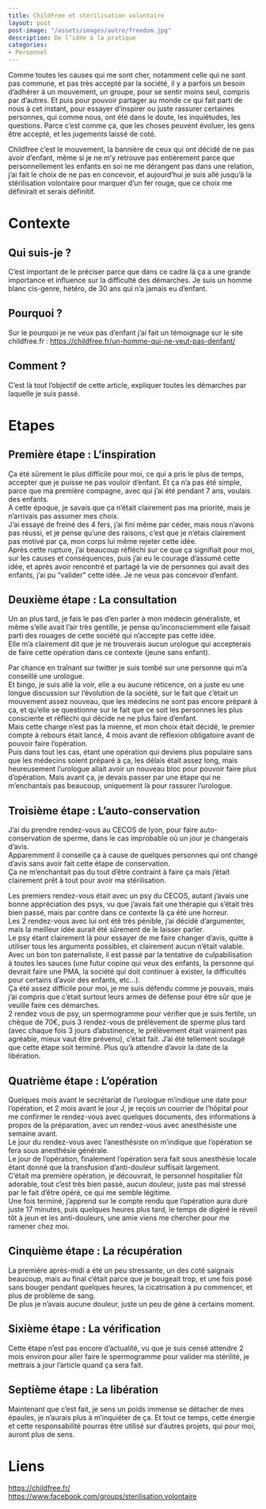 ```yaml
---
title: ChildFree et stérilisation volontaire
layout: post  
post-image: "/assets/images/autre/freedom.jpg"  
description: De l’idée à la pratique
categories:   
- Personnel  
---
```



Comme toutes les causes qui me sont cher, notamment celle qui ne sont pas commune, et pas très accepté par la société, il y a parfois un besoin d’adhérer à un mouvement, un groupe, pour se sentir moins seul, compris par d’autres.
Et puis pour pouvoir partager au monde ce qui fait parti de nous à cet instant, pour essayer d’inspirer ou juste rassurer certaines personnes, qui comme nous, ont été dans le doute, les inquiétudes, les questions.
Parce c’est comme ça, que les choses peuvent évoluer, les gens être accepté, et les jugements laissé de coté.

Childfree c’est le mouvement, la bannière de ceux qui ont décidé de ne pas avoir d’enfant, même si je ne m’y retrouve pas entièrement parce que personnellement les enfants en soi ne me dérangent pas dans une relation, j’ai fait le choix de ne pas en concevoir, et aujourd’hui je suis allé jusqu’à la stérilisation volontaire pour marquer d’un fer rouge, que ce choix me définirait et serais définitif.

# Contexte

## Qui suis-je ?

C’est important de le préciser parce que dans ce cadre là ça a une grande importance et influence sur la difficulté des démarches.
Je suis un homme blanc cis-genre, hétéro, de 30 ans qui n’a jamais eu d’enfant.

## Pourquoi ?  

Sur le pourquoi je ne veux pas d’enfant j’ai fait un témoignage sur le site childfree.fr : https://childfree.fr/un-homme-qui-ne-veut-pas-denfant/

## Comment ?  

C’est là tout l’objectif de cette article, expliquer toutes les démarches par laquelle je suis passé.  

# Etapes 

## Première étape : L’inspiration

Ça été sûrement le plus difficile pour moi, ce qui a pris le plus de temps, accepter que je puisse ne pas vouloir d’enfant.
Et ça n’a pas été simple, parce que ma première compagne, avec qui j’ai été pendant 7 ans, voulais des enfants.  
A cette époque, je savais que ça n’était clairement pas ma priorité, mais je n’arrivais pas assumer mes choix.  
J’ai essayé de freiné des 4 fers, j’ai fini même par céder, mais nous n’avons pas réussi, et je pense qu’une des raisons, c’est que je n’étais clairement pas motivé par ça, mon corps lui même rejeter cette idée.  
Après cette rupture, j’ai beaucoup réfléchi sur ce que ça signifiait pour moi, sur les causes et conséquences, puis j’ai eu le courage d’assumé cette idée, et après avoir rencontré et partagé la vie de personnes qui avait des enfants, j’ai pu “valider” cette idée. Je ne veux pas concevoir d’enfant.  

## Deuxième étape : La consultation

Un an plus tard, je fais le pas d’en parler à mon médecin généraliste, et même s’elle avait l’air très gentille, je pense qu’inconsciemment elle faisait parti des rouages de cette société qui n’accepte pas cette idée.  
Elle m’a clairement dit que je ne trouverais aucun urologue qui accepterais de faire cette opération dans ce contexte (jeune sans enfant).  

Par chance en traînant sur twitter je suis tombé sur une personne qui m’a conseillé une urologue.  
Et bingo, je suis allé la voir, elle a eu aucune réticence, on a juste eu une longue discussion sur l’évolution de la société, sur le fait que c’était un mouvement assez nouveau, que les médecins ne sont pas encore préparé à ça, et qu’elle se questionne sur le fait que ce soit les personnes les plus consciente et réfléchi qui décide ne ne plus faire d’enfant.  
Mais cette charge n’est pas la mienne, et mon choix était décidé, le premier compte à rebours était lancé, 4 mois avant de réflexion obligatoire avant de pouvoir faire l’opération.  
Puis dans tout les cas, étant une opération qui deviens plus populaire sans que les médecins soient préparé à ça, les délais était assez long, mais heureusement l’urologue allait avoir un nouveau bloc pour pouvoir faire plus d’opération.
Mais avant ça, je devais passer par une étape qui ne m’enchantais pas beaucoup, uniquement là pour rassurer l’urologue.

## Troisième étape : L’auto-conservation

J’ai du prendre rendez-vous au CECOS de lyon, pour faire auto-conservation de sperme, dans le cas improbable où un jour je changerais d’avis.  
Apparemment il conseille ça à cause de quelques personnes qui ont changé d’avis sans avoir fait cette étape de conservation.  
Ça ne m’enchantait pas du tout d’être contraint à faire ça mais j’était clairement prêt à tout pour avoir ma stérilisation.

Les premiers rendez-vous était avec un psy du CECOS, autant j’avais une bonne appréciation des psys, vu que j’avais fait une thérapie qui s’était très bien passé, mais par contre dans ce contexte là ça été une horreur.  
Les 2 rendez-vous avec lui ont été très pénible, j’ai décidé d’argumenter, mais la meilleur idée aurait été sûrement de le laisser parler.  
Le psy étant clairement là pour essayer de me faire changer d’avis, quitte à utiliser tous les arguments possibles, et clairement aucun n’était valable.  
Avec un bon ton paternaliste, il est passé par la tentative de culpabilisation à toutes les sauces (une futur copine qui veux des enfants, la personne qui devrait faire une PMA, la société qui doit continuer à exister, la difficultés pour certains d’avoir des enfants, etc…).  
Ça été assez difficile pour moi, je me suis défendu comme je pouvais, mais j’ai compris que c’était surtout leurs armes de défense pour être sûr que je veuille faire ces démarches.  
2 rendez vous de psy, un spermogramme pour vérifier que je suis fertile, un chèque de 70€, puis 3 rendez-vous de prélèvement de sperme plus tard (avec chaque fois 3 jours d’abstinence, le prélèvement était vraiment pas agréable, mieux vaut être prévenu), c’était fait. J’ai été tellement soulagé que cette étape soit terminé. Plus qu’à attendre d’avoir la date de la libération.

## Quatrième étape : L’opération

Quelques mois avant le secrétariat de l’urologue m’indique une date pour l’opération, et 2 mois avant le jour J, je reçois un courrier de l’hôpital pour me confirmer le rendez-vous avec quelques documents, des informations à propos de la préparation, avec un rendez-vous avec anesthésiste une semaine avant.  
Le jour du rendez-vous avec l’anesthésiste on m’indique que l’opération se fera sous anesthésie générale.  
Le jour de l’opération, finalement l’opération sera fait sous anesthésie locale étant donné que la transfusion d’anti-douleur suffisait largement.  
C’était ma première opération, je découvrait, le personnel hospitalier fût adorable, tout c’est très bien passé, aucun douleur, juste pas mal stressé par le fait d’être opéré, ce qui me semble légitime.  
Une fois terminé, j’apprend sur le compte rendu que l’opération aura duré juste 17 minutes, puis quelques heures plus tard, le temps de digéré le réveil tôt à jeun et les anti-douleurs, une amie viens me chercher pour me ramener chez moi.  

## Cinquième étape : La récupération

La première après-midi a été un peu stressante, un des coté saignais beaucoup, mais au final c’était parce que je bougeait trop, et une fois posé sans bouger pendant quelques heures, la cicatrisation à pu commencer, et plus de problème de sang.  
De plus je n’avais aucune douleur, juste un peu de gène à certains moment.  

## Sixième étape : La vérification

Cette étape n’est pas encore d’actualité, vu que je suis censé attendre 2 mois environ pour aller faire le spermogramme pour valider ma stérilité, je mettrais à jour l’article quand ça sera fait.

## Septième étape : La libération

Maintenant que c’est fait, je sens un poids immense se détacher de mes épaules, je n’aurais plus à m’inquiéter de ça.
Et tout ce temps, cette énergie et cette responsabilité pourras être utilisé sur d’autres projets, qui pour moi, auront plus de sens.

# Liens

https://childfree.fr/  
https://www.facebook.com/groups/sterilisation.volontaire
